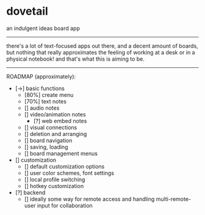 # dovetail
an indulgent ideas board app

---

there's a lot of text-focused apps out there, and a decent amount of boards, but nothing that really approximates the feeling of working at a desk or in a physical notebook! and that's what this is aiming to be.

---

ROADMAP (approximately):
- [->] basic functions
  - [80%] create menu
  - [70%] text notes
  - [] audio notes
  - [] video/animation notes
    - [?] web embed notes
  - [] visual connections
  - [] deletion and arranging
  - [] board navigation
  - [] saving, loading
  - [] board management menus
- [] customization
  - [] default customization options
  - [] user color schemes, font settings
  - [] local profile switching
  - [] hotkey customization
- [?] backend
  - [] ideally some way for remote access and handling multi-remote-user input for collaboration

